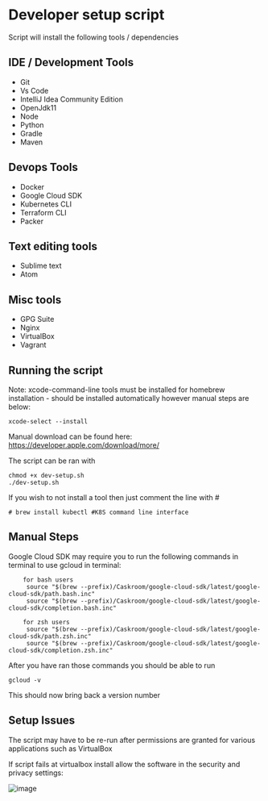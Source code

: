 # Developer setup script

Script will install the following tools / dependencies

## IDE / Development Tools
* Git
* Vs Code
* IntelliJ Idea Community Edition
* OpenJdk11 
* Node
* Python
* Gradle
* Maven

## Devops Tools
* Docker
* Google Cloud SDK
* Kubernetes CLI
* Terraform CLI
* Packer

## Text editing tools
* Sublime text
* Atom

## Misc tools
* GPG Suite
* Nginx
* VirtualBox
* Vagrant

## Running the script

Note: xcode-command-line tools must be installed for homebrew installation - should be installed automatically however manual steps are below:
```
xcode-select --install
```
Manual download can be found here:
https://developer.apple.com/download/more/

The script can be ran with 
```
chmod +x dev-setup.sh
./dev-setup.sh
```
If you wish to not install a tool then just comment the line with #
```
# brew install kubectl #K8S command line interface
```

## Manual Steps
Google Cloud SDK may require you to run the following commands in terminal to use gcloud in terminal:
```
    for bash users
     source "$(brew --prefix)/Caskroom/google-cloud-sdk/latest/google-cloud-sdk/path.bash.inc"
     source "$(brew --prefix)/Caskroom/google-cloud-sdk/latest/google-cloud-sdk/completion.bash.inc"

    for zsh users
     source "$(brew --prefix)/Caskroom/google-cloud-sdk/latest/google-cloud-sdk/path.zsh.inc"
     source "$(brew --prefix)/Caskroom/google-cloud-sdk/latest/google-cloud-sdk/completion.zsh.inc"
```
After you have ran those commands you should be able to run
```
gcloud -v
```
This should now bring back a version number

## Setup Issues
The script may have to be re-run after permissions are granted for various applications such as VirtualBox

If script fails at virtualbox install allow the software in the security and privacy settings:

![image](https://user-images.githubusercontent.com/82884237/116546074-1817ee80-a8e9-11eb-9b74-96aeb82a737c.png)
